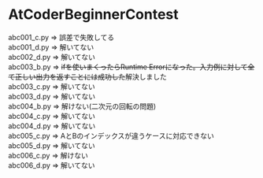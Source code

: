 # AtCoderBeginnerContest
abc001_c.py => 誤差で失敗してる<br>
abc001_d.py => 解いてない<br>
abc002_d.py => 解いてない<br>
abc003_b.py => <s> ifを使いまくったらRuntime Errorになった。入力例に対して全て正しい出力を返すことには成功した</s>解決しました<br>
abc003_c.py => 解いてない<br>
abc003_d.py => 解いてない<br>
abc004_b.py => 解けない(二次元の回転の問題)<br>
abc004_c.py => 解いてない<br>
abc004_d.py => 解いてない<br>
abc005_c.py => AとBのインデックスが違うケースに対応できない<br>
abc005_d.py => 解いてない<br>
abc006_c.py => 解けない<br>
abc006_d.py => 解いてない<br>

